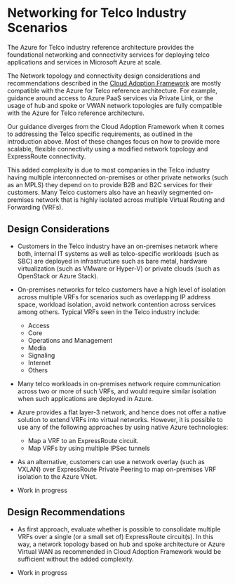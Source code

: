 # Networking for Telco Industry Scenarios

The Azure for Telco industry reference architecture provides the foundational networking and connectivity services for deploying telco applications and services in Microsoft Azure at scale.

The Network topology and connectivity design considerations and recommendations described in the [Cloud Adoption Framework](https://docs.microsoft.com/azure/cloud-adoption-framework/ready/enterprise-scale/architecture) are mostly compatible with the Azure for Telco reference architecture. For example, guidance around access to Azure PaaS services via Private Link, or the usage of hub and spoke or VWAN network topologies are fully compatible with the Azure for Telco reference architecture.

Our guidance diverges from the Cloud Adoption Framework when it comes to addressing the Telco specific requirements, as outlined in the introduction above. Most of these changes focus on how to provide more scalable, flexible connectivity using a modified network topology and ExpressRoute connectivity.

This added complexity is due to most companies in the Telco industry having multiple interconnected on-premises or other private networks (such as an MPLS) they depend on to provide B2B and B2C services for their customers. Many Telco customers also have an heavily segmented on-premises network that is highly isolated across multiple Virtual Routing and Forwarding (VRFs).

## Design Considerations

- Customers in the Telco industry have an on-premises network where both, internal IT systems as well as telco-specific workloads (such as SBC) are deployed in infrastructure such as bare metal, hardware virtualization (such as VMware or Hyper-V) or private clouds (such as OpenStack or Azure Stack).

- On-premises networks for telco customers have a high level of isolation across multiple VRFs for scenarios such as overlapping IP address space, workload isolation, avoid network contention across services among others. Typical VRFs seen in the Telco industry include:
  - Access
  - Core
  - Operations and Management
  - Media
  - Signaling 
  - Internet
  - Others

- Many telco workloads in on-premises network require communication across two or more of such VRFs, and would require similar isolation when such applications are deployed in Azure.

- Azure provides a flat layer-3 network, and hence does not offer a native solution to extend VRFs into virtual networks. However, it is possible to use any of the following approaches by using native Azure technologies:
  - Map a VRF to an ExpressRoute circuit.
  - Map VRFs by using multiple IPSec tunnels

- As an alternative, customers can use a network overlay (such as VXLAN) over ExpressRoute Private Peering to map on-premises VRF isolation to the Azure VNet.

- Work in progress

## Design Recommendations

- As first approach, evaluate whether is possible to consolidate multiple VRFs over a single (or a small set of) ExpressRoute circuit(s). In this way, a network topology based on hub and spoke architecture or Azure Virtual WAN as recommended in Cloud Adoption Framework would be sufficient without the added complexity.

- Work in progress

